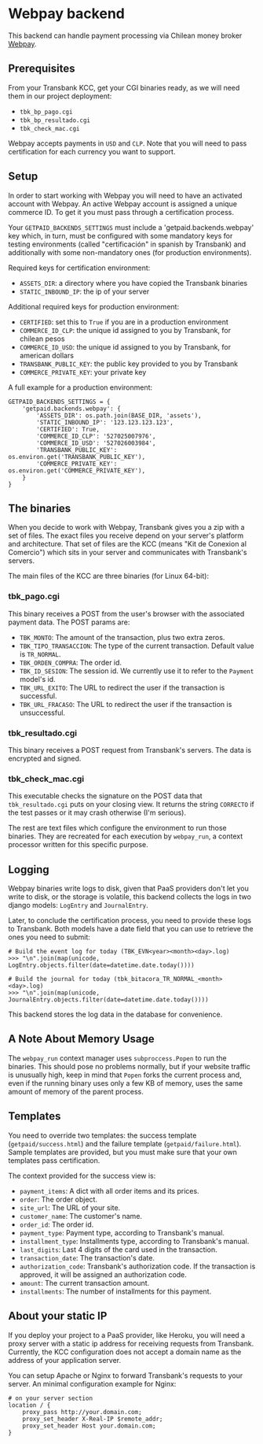 # Webpay backend

This backend can handle payment processing via Chilean money broker [Webpay](https://www.transbank.cl/public/pagina_producto_11.html).

## Prerequisites

From your Transbank KCC, get your CGI binaries ready, as we will need them in our project deployment:

* `tbk_bp_pago.cgi`
* `tbk_bp_resultado.cgi`
* `tbk_check_mac.cgi`

Webpay accepts payments in `USD` and `CLP`. Note that you will need to pass certification for each currency you want to support.

## Setup

In order to start working with Webpay you will need to have an activated account with Webpay. An active Webpay account is assigned a unique commerce ID. To get it you must pass through a certification process.

Your `GETPAID_BACKENDS_SETTINGS` must include a 'getpaid.backends.webpay' key which, in turn, must be configured with some mandatory keys for testing environments (called "certificación" in spanish by Transbank) and additionally with some non-mandatory ones (for production environments).

Required keys for certification environment:

* `ASSETS_DIR`: a directory where you have copied the Transbank binaries
* `STATIC_INBOUND_IP`: the ip of your server

Additional required keys for production environment:

* `CERTIFIED`: set this to `True` if you are in a production environment
* `COMMERCE_ID_CLP`: the unique id assigned to you by Transbank, for chilean pesos
* `COMMERCE_ID_USD`: the unique id assigned to you by Transbank, for american dollars
* `TRANSBANK_PUBLIC_KEY`: the public key provided to you by Transbank
* `COMMERCE_PRIVATE_KEY`: your private key

A full example for a production environment:

    GETPAID_BACKENDS_SETTINGS = {
        'getpaid.backends.webpay': {
            'ASSETS_DIR': os.path.join(BASE_DIR, 'assets'),
            'STATIC_INBOUND_IP': '123.123.123.123',
            'CERTIFIED': True,
            'COMMERCE_ID_CLP': '527025007976',
            'COMMERCE_ID_USD': '527026003984',
            'TRANSBANK_PUBLIC_KEY': os.environ.get('TRANSBANK_PUBLIC_KEY'),
            'COMMERCE_PRIVATE_KEY': os.environ.get('COMMERCE_PRIVATE_KEY'),
        }
    }

## The binaries

When you decide to work with Webpay, Transbank gives you a zip with a set of files. The exact files you receive depend on your server's platform and architecture. That set of files are the KCC (means "Kit de Conexion al Comercio") which sits in your server and communicates with Transbank's servers.

The main files of the KCC are three binaries (for Linux 64-bit):

### tbk_pago.cgi

This binary receives a POST from the user's browser with the associated payment data. The POST params are:

* `TBK_MONTO`: The amount of the transaction, plus two extra zeros.
* `TBK_TIPO_TRANSACCION`: The type of the current transaction. Default value is `TR_NORMAL`.
* `TBK_ORDEN_COMPRA`: The order id.
* `TBK_ID_SESION`: The session id. We currently use it to refer to the `Payment` model's id.
* `TBK_URL_EXITO`: The URL to redirect the user if the transaction is successful.
* `TBK_URL_FRACASO`: The URL to redirect the user if the transaction is unsuccessful.

### tbk_resultado.cgi

This binary receives a POST request from Transbank's servers. The data is encrypted and signed.

### tbk_check_mac.cgi

This executable checks the signature on the POST data that `tbk_resultado.cgi` puts on your closing view. It returns the string `CORRECTO` if the test passes or it may crash otherwise (I'm serious).

The rest are text files which configure the environment to run those binaries. They are recreated for each execution by `webpay_run`, a context processor written for this specific purpose.

## Logging

Webpay binaries write logs to disk, given that PaaS providers don't let you write to disk, or the storage is volatile, this backend collects the logs in two django models: `LogEntry` and `JournalEntry`.

Later, to conclude the certification process, you need to provide these logs to Transbank. Both models have a date field that you can use to retrieve the ones you need to submit:

    # Build the event log for today (TBK_EVN<year><month><day>.log)
    >>> "\n".join(map(unicode, LogEntry.objects.filter(date=datetime.date.today())))

    # Build the journal for today (tbk_bitacora_TR_NORMAL_<month><day>.log)
    >>> "\n".join(map(unicode, JournalEntry.objects.filter(date=datetime.date.today())))

This backend stores the log data in the database for convenience.

## A Note About Memory Usage

The `webpay_run` context manager uses `subproccess.Popen` to run the binaries. This should pose no problems normally, but if your website traffic is unusually high, keep in mind that `Popen` forks the current process and, even if the running binary uses only a few KB of memory, uses the same amount of memory
of the parent process.

## Templates

You need to override two templates: the success template (`getpaid/success.html`) and the failure template (`getpaid/failure.html`). Sample templates are provided, but you must make sure that your own templates pass certification.

The context provided for the success view is:

* `payment_items`: A dict with all order items and its prices.
* `order`: The order object.
* `site_url`: The URL of your site.
* `customer_name`: The customer's name.
* `order_id`: The order id.
* `payment_type`: Payment type, according to Transbank's manual.
* `installment_type`: Installments type, according to Transbank's manual.
* `last_digits`: Last 4 digits of the card used in the transaction.
* `transaction_date`: The transaction's date.
* `authorization_code`: Transbank's authorization code. If the transaction is approved, it will be assigned an authorization code.
* `amount`: The current transaction amount.
* `installments`: The number of installments for this payment.

## About your static IP

If you deploy your project to a PaaS provider, like Heroku, you will need a proxy server with a static ip address for receiving requests from Transbank. Currently, the KCC configuration does not accept a domain name as the address of your application server.

You can setup Apache or Nginx to forward Transbank's requests to your server. An minimal configuration example for Nginx:

    # on your server section
    location / {
        proxy_pass http://your.domain.com;
        proxy_set_header X-Real-IP $remote_addr;
        proxy_set_header Host your.domain.com;
    }
